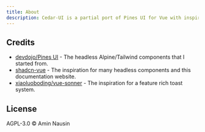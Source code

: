 ```yaml
---
title: About
description: Cedar-UI is a partial port of Pines UI for Vue with inspiration from shadcn-vue and vue-sonner.
---
```


## Credits

- [devdojo/Pines UI](https://devdojo.com/pines/) - The headless Alpine/Tailwind components that I started from.
- [shadcn-vue](https://shadcn-vue.com) - The inspiration for many headless components and this documentation website.
- [xiaoluoboding/vue-sonner](https://github.com/xiaoluoboding/vue-sonner) - The inspiration for a feature rich toast system.

## License

 AGPL-3.0 © Amin Nausin
